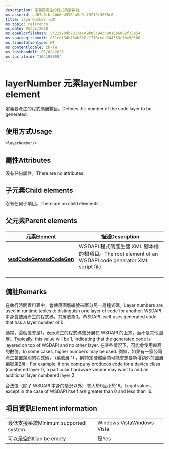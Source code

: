 ```yaml
---
description: 定義要產生的程式碼層數目。
ms.assetid: ad67a6fb-4bb6-4550-a9e9-f5219f3868c6
title: layerNumber 元素
ms.topic: reference
ms.date: 05/31/2018
ms.openlocfilehash: 5c22a20db7817e449b05c943c9016b6002f35b54
ms.sourcegitcommit: 831e8f3db78ab820e1710cede244553c70e50500
ms.translationtype: MT
ms.contentlocale: zh-TW
ms.lasthandoff: 01/08/2021
ms.locfileid: "104193055"
---
```

# <a name="layernumber-element"></a><span data-ttu-id="4c674-103">layerNumber 元素</span><span class="sxs-lookup"><span data-stu-id="4c674-103">layerNumber element</span></span>

<span data-ttu-id="4c674-104">定義要產生的程式碼層數目。</span><span class="sxs-lookup"><span data-stu-id="4c674-104">Defines the number of the code layer to be generated.</span></span>

## <a name="usage"></a><span data-ttu-id="4c674-105">使用方式</span><span class="sxs-lookup"><span data-stu-id="4c674-105">Usage</span></span>

``` syntax
<layerNumber/>
```

## <a name="attributes"></a><span data-ttu-id="4c674-106">屬性</span><span class="sxs-lookup"><span data-stu-id="4c674-106">Attributes</span></span>

<span data-ttu-id="4c674-107">沒有任何屬性。</span><span class="sxs-lookup"><span data-stu-id="4c674-107">There are no attributes.</span></span>

## <a name="child-elements"></a><span data-ttu-id="4c674-108">子元素</span><span class="sxs-lookup"><span data-stu-id="4c674-108">Child elements</span></span>

<span data-ttu-id="4c674-109">沒有任何子項目。</span><span class="sxs-lookup"><span data-stu-id="4c674-109">There are no child elements.</span></span>

## <a name="parent-elements"></a><span data-ttu-id="4c674-110">父元素</span><span class="sxs-lookup"><span data-stu-id="4c674-110">Parent elements</span></span>



| <span data-ttu-id="4c674-111">元素</span><span class="sxs-lookup"><span data-stu-id="4c674-111">Element</span></span>                                     | <span data-ttu-id="4c674-112">描述</span><span class="sxs-lookup"><span data-stu-id="4c674-112">Description</span></span>                                                                          |
|---------------------------------------------|--------------------------------------------------------------------------------------|
| [<span data-ttu-id="4c674-113">**wsdCodeGen**</span><span class="sxs-lookup"><span data-stu-id="4c674-113">**wsdCodeGen**</span></span>](wsdcodegen.md)<br/> | <span data-ttu-id="4c674-114">WSDAPI 程式碼產生器 XML 腳本檔的根項目。</span><span class="sxs-lookup"><span data-stu-id="4c674-114">The root element of an WSDAPI code generator XML script file.</span></span><br/> <br/> |



## <a name="remarks"></a><span data-ttu-id="4c674-115">備註</span><span class="sxs-lookup"><span data-stu-id="4c674-115">Remarks</span></span>

<span data-ttu-id="4c674-116">在執行時間資料表中，會使用圖層編號來區分另一層程式碼。</span><span class="sxs-lookup"><span data-stu-id="4c674-116">Layer numbers are used in runtime tables to distinguish one layer of code for another.</span></span> <span data-ttu-id="4c674-117">WSDAPI 本身會使用產生的程式碼，其層號為0。</span><span class="sxs-lookup"><span data-stu-id="4c674-117">WSDAPI itself uses generated code that has a layer number of 0.</span></span>

<span data-ttu-id="4c674-118">通常，這個值會是1，表示產生的程式碼會分層在 WSDAPI 的上方，而不是其他圖層。</span><span class="sxs-lookup"><span data-stu-id="4c674-118">Typically, this value will be 1, indicating that the generated code is layered on top of WSDAPI and no other layer.</span></span> <span data-ttu-id="4c674-119">在某些情況下，可能會使用較高的數位。</span><span class="sxs-lookup"><span data-stu-id="4c674-119">In some cases, higher numbers may be used.</span></span> <span data-ttu-id="4c674-120">例如，如果有一家公司產生裝置類別的程式碼， (編號層 1) ，則特定硬體廠商可能會想要新增額外的圖層編號第2層。</span><span class="sxs-lookup"><span data-stu-id="4c674-120">For example, if one company produces code for a device class (numbered layer 1), a particular hardware vendor may want to add an additional layer numbered layer 2.</span></span>

<span data-ttu-id="4c674-121">合法值（除了 WSDAPI 本身的情況以外）會大於0且小於16。</span><span class="sxs-lookup"><span data-stu-id="4c674-121">Legal values, except in the case of WSDAPI itself are greater than 0 and less than 16.</span></span>

## <a name="element-information"></a><span data-ttu-id="4c674-122">項目資訊</span><span class="sxs-lookup"><span data-stu-id="4c674-122">Element information</span></span>



|                                     |               |
|-------------------------------------|---------------|
| <span data-ttu-id="4c674-123">最低支援系統</span><span class="sxs-lookup"><span data-stu-id="4c674-123">Minimum supported system</span></span><br/> | <span data-ttu-id="4c674-124">Windows Vista</span><span class="sxs-lookup"><span data-stu-id="4c674-124">Windows Vista</span></span> |
| <span data-ttu-id="4c674-125">可以是空的</span><span class="sxs-lookup"><span data-stu-id="4c674-125">Can be empty</span></span>                        | <span data-ttu-id="4c674-126">是</span><span class="sxs-lookup"><span data-stu-id="4c674-126">Yes</span></span>           |



 

 




